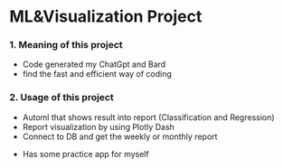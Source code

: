 # ML&Visualization Project
### 1. Meaning of this project
- Code generated my ChatGpt and Bard
- find the fast and efficient way of coding
### 2. Usage of this project
- Automl that shows result into report (Classification and Regression)
- Report visualization by using Plotly Dash
- Connect to DB and get the weekly or monthly report

* Has some practice app for myself
